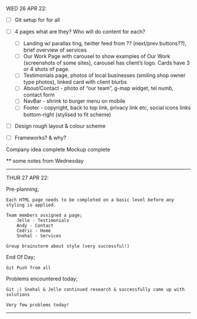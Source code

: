 WED  26 APR 22:

- [ ] Git setup for for all
- [ ] 4 pages what are they? Who will do content for each?
    - [ ] Landing w/ parallax ting, twitter feed from ?? (next/prev buttons??),  brief overview of services
    - [ ] Our Work Page with carousel to show examples of Our Work (screenshots of some sites), carousel has client’s logo. Cards have 3 or 4 shots of page.
    - [ ] Testimonials page, photos of local businesses (smiling shop owner type photos), linked card with client blurbs
    - [ ] About/Contact - photo of “our team”, g-map widget, tel numb, contact form
    - [ ] NavBar - shrink to burger menu on mobile
    - [ ] Footer - copyright, back to top link, privacy link etc, social icons links bottom-right (stylised to fit scheme)
- [ ] Design rough layout & colour scheme
- [ ] Frameworks? & why?



Company idea complete
Mockup complete

** some notes from Wednesday

_______________
THUR 27 APR 22:

Pre-planning;

    Each HTML page needs to be completed on a basic level before any styling is applied.

    Team members assigned a page;
        Jelle - Testimonials
        Andy - Contact
        Cedric - Home
        Snehal - Services

    Group brainstorm about style (very successful!)


End Of Day;

    Git Push from all

Problems encountered today;

    Git ;) Snehal & Jelle continued research & successfully came up with solutions

    Very few problems today!

_______________